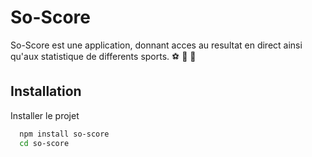 # So-Score

So-Score est une application, donnant acces au resultat en direct ainsi qu'aux statistique de differents sports. :soccer: :softball: :basketball:


## Installation

Installer le projet

```bash
  npm install so-score
  cd so-score
    
